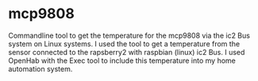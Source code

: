 # mcp9808
Commandline tool to get the temperature for the mcp9808 via the ic2 Bus system on Linux systems.
I used the tool to get a temperature from the sensor connected to the rapsberry2 with raspbian (linux) ic2 Bus. I used OpenHab with the Exec tool to include this temperature into my home automation system. 
